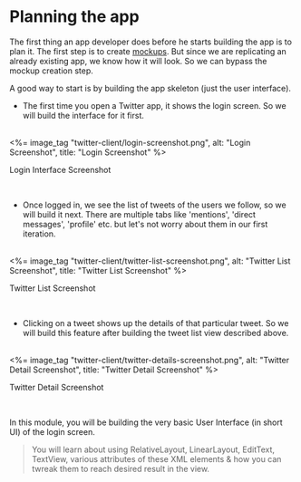 # Planning the app

The first thing an app developer does before he starts building the app is to plan it. The first step is to create [mockups](http://en.wikipedia.org/wiki/Mockup#Software_Engineering). But since we are replicating an already existing app, we know how it will look. So we can bypass the mockup creation step.

A good way to start is by building the app skeleton (just the user interface). 

* The first time you open a Twitter app, it shows the login screen. So we will build the interface for it first.
<br/>
<%= image_tag "twitter-client/login-screenshot.png", alt: "Login Screenshot", title: "Login Screenshot" %>
<p class="ac">Login Interface Screenshot</p>
<br/>

* Once logged in, we see the list of tweets of the users we follow, so we will build it next. There are multiple tabs like 'mentions', 'direct messages', 'profile' etc. but let's not worry about them in our first iteration.
<br/>
<%= image_tag "twitter-client/twitter-list-screenshot.png", alt: "Twitter List Screenshot", title: "Twitter List Screenshot" %>
<p class="ac">Twitter List Screenshot</p>
<br/>

* Clicking on a tweet shows up the details of that particular tweet. So we will build this feature after building the tweet list view described above.
<br/>
<%= image_tag "twitter-client/twitter-details-screenshot.png", alt: "Twitter Detail Screenshot", title: "Twitter Detail Screenshot" %>
<p class="ac">Twitter Detail Screenshot</p>
<br/>


In this module, you will be building the very basic User Interface (in short UI) of the login screen.

> You will learn about using RelativeLayout, LinearLayout, EditText, TextView, various attributes of these XML elements & how you can twreak them to reach desired result in the view.
